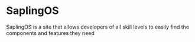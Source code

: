 # SaplingOS
SaplingOS is a site that allows developers of all skill levels to easily find the components and features they need
